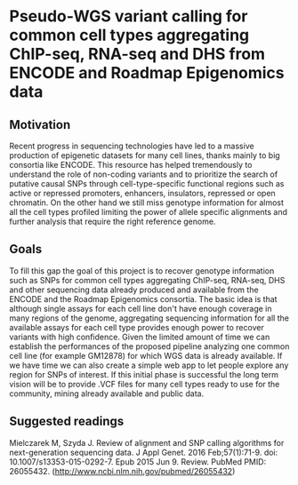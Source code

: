 # Pseudo-WGS variant calling for common cell types aggregating ChIP-seq, RNA-seq and DHS from ENCODE and Roadmap Epigenomics data

Motivation
----------
Recent progress in sequencing technologies have led to a massive production of epigenetic datasets for many cell lines, thanks mainly to big consortia like ENCODE. This resource has helped tremendously to understand the role of non-coding variants and to prioritize the search of putative causal SNPs through cell-type-specific functional regions such as active or repressed promoters, enhancers, insulators, repressed or open chromatin. On the other hand we still miss genotype information for almost all the cell types profiled limiting the power of allele specific alignments and further analysis that require the right reference genome. 

Goals
-----
To fill this gap the goal of this project is to recover genotype information such as SNPs for common cell types aggregating ChIP-seq, RNA-seq, DHS and other sequencing data already produced and available from the ENCODE and the Roadmap Epigenomics consortia. The basic idea is that although single assays for each cell line don't have enough coverage in many regions of the genome, aggregating sequencing information for all the available assays for each cell type provides enough power to recover variants with high confidence. Given the limited amount of time we can establish the performances of the proposed pipeline analyzing one common cell line (for example GM12878) for which WGS data is already available. If we have time we can also create a simple web app to let people explore any region for SNPs of interest. If this initial phase is successful the long term vision will be to provide .VCF files for many cell types ready to use for the community, mining already available and public data.


Suggested readings
------------------
Mielczarek M, Szyda J. Review of alignment and SNP calling algorithms for next-generation sequencing data. J Appl Genet. 2016 Feb;57(1):71-9. doi: 10.1007/s13353-015-0292-7. Epub 2015 Jun 9. Review. PubMed PMID: 26055432. (http://www.ncbi.nlm.nih.gov/pubmed/26055432)
